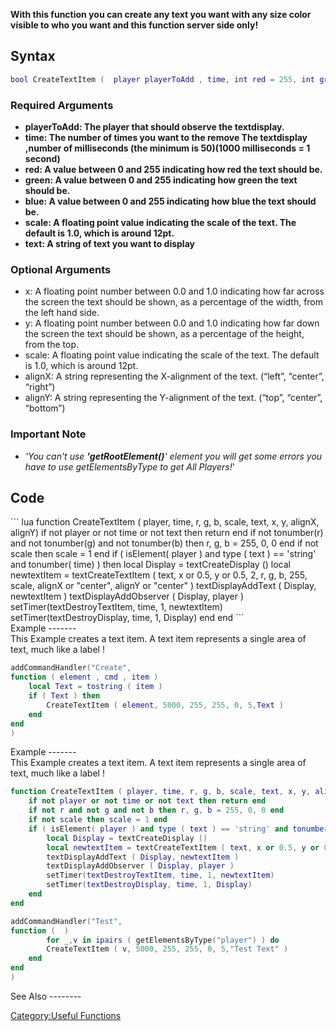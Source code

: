 <pageclass class="#228B22" subcaption="Useful Function"></pageclass> <lowercasetitle/>

**With this function you can create any text you want with any size color visible to who you want and this function server side only!**

Syntax
------

``` lua
bool CreateTextItem (  player playerToAdd , time, int red = 255, int green = 255, int blue = 255, float scale = 1, string text, [ float x, float y, string alignX = "left", string alignY = "top"] )
```

### Required Arguments

-   **playerToAdd: The player that should observe the textdisplay.**
-   **time: The number of times you want to the remove The textdisplay ,number of milliseconds (the minimum is 50)(1000 milliseconds = 1 second)**
-   **red: A value between 0 and 255 indicating how red the text should be.**
-   **green: A value between 0 and 255 indicating how green the text should be.**
-   **blue: A value between 0 and 255 indicating how blue the text should be.**
-   **scale: A floating point value indicating the scale of the text. The default is 1.0, which is around 12pt.**
-   **text: A string of text you want to display**

### Optional Arguments

-   x: A floating point number between 0.0 and 1.0 indicating how far across the screen the text should be shown, as a percentage of the width, from the left hand side.
-   y: A floating point number between 0.0 and 1.0 indicating how far down the screen the text should be shown, as a percentage of the height, from the top.
-   scale: A floating point value indicating the scale of the text. The default is 1.0, which is around 12pt.
-   alignX: A string representing the X-alignment of the text. (“left”, “center”, “right”)
-   alignY: A string representing the Y-alignment of the text. (“top”, “center”, “bottom”)

### Important Note

-   *'You can't use **'getRootElement()**' element you will get some errors you have to use getElementsByType to get All Players!*'

Code
----

<section name="Function source" class="server" show="true">
``` lua
function CreateTextItem ( player, time, r, g, b, scale, text, x, y, alignX, alignY)
    if not player or not time or not text then return end
    if not tonumber(r) and not tonumber(g) and not tonumber(b) then r, g, b = 255, 0, 0 end
    if not scale then scale = 1 end
    if ( isElement( player ) and type ( text ) == 'string' and tonumber( time) ) then
        local Display = textCreateDisplay ()
        local newtextItem = textCreateTextItem ( text, x or 0.5, y or 0.5, 2, r, g, b, 255, scale, alignX or "center", alignY or "center" )
        textDisplayAddText ( Display, newtextItem )
        textDisplayAddObserver ( Display, player )
        setTimer(textDestroyTextItem, time, 1, newtextItem)
        setTimer(textDestroyDisplay, time, 1, Display)
    end 
end
```

</section>
Example
-------

<section name="Server Example" class="server" show="true">
This Example creates a text item. A text item represents a single area of text, much like a label !

``` lua
addCommandHandler("Create",
function ( element , cmd , item ) 
    local Text = tostring ( item )
    if ( Text ) then
        CreateTextItem ( element, 5000, 255, 255, 0, 5,Text )
    end
end
)
```

</section>
Example
-------

<section name="Server Full Example" class="server" show="true">
This Example creates a text item. A text item represents a single area of text, much like a label !

``` lua
function CreateTextItem ( player, time, r, g, b, scale, text, x, y, alignX, alignY)
    if not player or not time or not text then return end
    if not r and not g and not b then r, g, b = 255, 0, 0 end
    if not scale then scale = 1 end
    if ( isElement( player ) and type ( text ) == 'string' and tonumber( time) ) then
        local Display = textCreateDisplay ()
        local newtextItem = textCreateTextItem ( text, x or 0.5, y or 0.5, 2, r, g, b, 255, scale, alignX or "center", alignY or "center" )
        textDisplayAddText ( Display, newtextItem )
        textDisplayAddObserver ( Display, player )
        setTimer(textDestroyTextItem, time, 1, newtextItem)
        setTimer(textDestroyDisplay, time, 1, Display)
    end 
end

addCommandHandler("Test",
function (  ) 
        for _,v in ipairs ( getElementsByType("player") ) do
        CreateTextItem ( v, 5000, 255, 255, 0, 5,"Test Text" )
    end
end
)
```

</section>
See Also
--------

[Category:Useful Functions](/docs/Category:Useful_Functions.md "wikilink")
